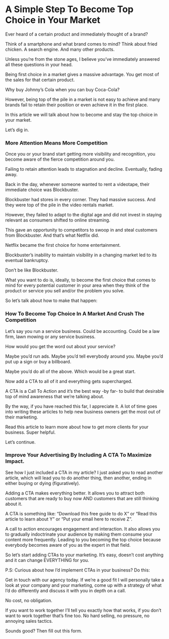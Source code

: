 # A Simple Step To Become Top Choice in Your Market

Ever heard of a certain product and immediately thought of a brand?

Think of a smartphone and what brand comes to mind?
Think about fried chicken. A search engine. And many other products.

Unless you’re from the stone ages, I believe you’ve immediately answered all these questions in your head.

Being first choice in a market gives a massive advantage. You get most of the sales for that certain product.

Why buy Johnny’s Cola when you can buy Coca-Cola?

However, being top of the pile in a market is not easy to achieve and many brands fail to retain their position or even achieve it in the first place.

In this article we will talk about how to become and stay the top choice in your market.

Let’s dig in.

### More Attention Means More Competition

Once you or your brand start getting more visibility and recognition, you become aware of the fierce competition around you.

Failing to retain attention leads to stagnation and decline. Eventually, fading away.

Back in the day, whenever someone wanted to rent a videotape, their immediate choice was Blockbuster.

Blockbuster had stores in every corner. They had massive success. And they were top of the pile in the video rentals market.

However, they failed to adapt to the digital age and did not invest in staying relevant as consumers shifted to online streaming.

This gave an opportunity to competitors to swoop in and steal customers from Blockbuster. And that’s what Netflix did.

Netflix became the first choice for home entertainment.

Blockbuster’s inability to maintain visibility in a changing market led to its eventual bankruptcy.

Don’t be like Blockbuster.

What you want to do is, ideally, to become the first choice that comes to mind for every potential customer in your area when they think of the product or service you sell and/or the problem you solve. 

So let’s talk about how to make that happen:

### How To Become Top Choice In A Market And Crush The Competition

Let’s say you run a service business. Could be accounting. Could be a law firm, lawn mowing or any service business.

How would you get the word out about your service?

Maybe you’d run ads. Maybe you’d tell everybody around you. Maybe you’d put up a sign or buy a billboard.

Maybe you’d do all of the above. Which would be a great start.

Now add a CTA to all of it and everything gets supercharged.

A CTA is a Call To Action and it’s the best way -by far- to build that desirable top of mind awareness that we’re talking about.

By the way, if you have reached this far, I appreciate it. A lot of time goes into writing these articles to help new business owners get the most out of their marketing. 

Read this article to learn more about how to get more clients for your business. Super helpful.

Let’s continue.

### Improve Your Advertising By Including A CTA To Maximize Impact.

See how I just included a CTA in my article? I just asked you to read another article, which will lead you to do another thing, then another, ending in either buying or dying (figuratively).

Adding a CTA makes everything better. It allows you to attract both customers that are ready to buy now AND customers that are still thinking about it. 

A CTA is something like: “Download this free guide to do X” or “Read this article to learn about Y” or “Put your email here to receive Z”.

A call to action encourages engagement and interaction. It also allows you to gradually indoctrinate your audience by making them consume your content more frequently. Leading to you becoming the top choice because everybody becomes aware of you as the expert in that field.

So let’s start adding CTAs to your marketing. It’s easy, doesn’t cost anything and it can change EVERYTHING for you.

P.S: Curious about how I’d implement CTAs in your business? Do this:

Get in touch with our agency today. If we’re a good fit I will personally take a look at your company and your marketing, come up with a strategy of what I’d do differently and discuss it with you in depth on a call. 

No cost, no obligation. 

If you want to work together I’ll tell you exactly how that works, if you don’t want to work together that’s fine too. No hard selling, no pressure, no annoying sales tactics.

Sounds good? Then fill out this form.

